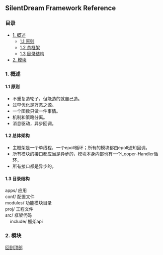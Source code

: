 ## SilentDream Framework Reference

### 目录
* [1. 概述](#概述)
    * [1.1 原则](原则)
    * [1.2 总框架](总框架)
    * [1.3 目录结构](目录结构)
* [2. 模块](#模块)


### 1. 概述 
#### 1.1 原则
* 不重复造轮子，但能造的就自己造。
* 过早优化是万恶之源。
* 一个函数只做一件事情。
* 机制和策略分离。
* 消息驱动，异步回调。

#### 1.2 总体架构
- 主框架是一个单线程，一个epoll循环；所有的模块都由epoll通知回调。  
- 所有模块的接口都应当是异步的，模块本身内部也有一个Looper-Handler循环。  
- 所有接口都是异步的。
 
#### 1.3 目录结构
apps/       应用   
conf/       配置文件  
modules/    功能模块目录  
proj/       工程文件  
src/        框架代码  
&nbsp;&nbsp;&nbsp;&nbsp;include/  框架api   
 
### 2. 模块
 

[回到顶部](#目录)

